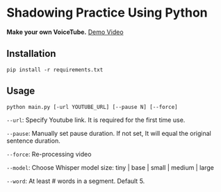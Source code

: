 # Shadowing Practice Using Python
**Make your own VoiceTube.**
[Demo Video](https://www.youtube.com/watch?v=CEIoTZkU71c)

## Installation
```
pip install -r requirements.txt
```

## Usage
```
python main.py [-url YOUTUBE_URL] [--pause N] [--force]
```
`--url`: Specify Youtube link. It is required for the first time use.

`--pause`: Manually set pause duration. If not set, It will equal the original sentence duration.

`--force`: Re-processing video

`--model`: Choose Whisper model size: tiny | base | small | medium | large

`--word`: At least # words in a segment. Default 5.